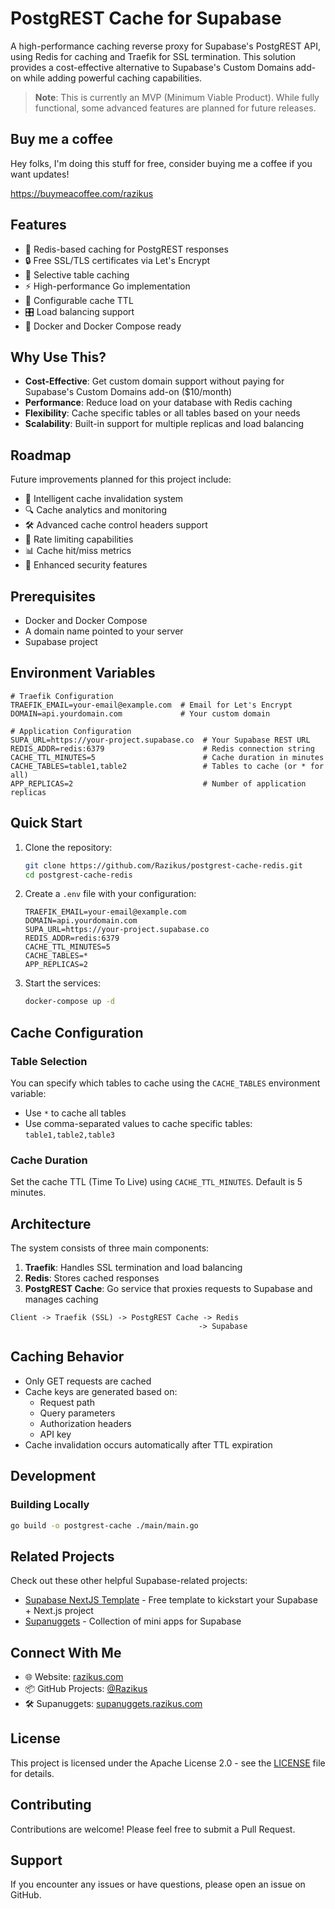 # PostgREST Cache for Supabase

A high-performance caching reverse proxy for Supabase's PostgREST API, using Redis for caching and Traefik for SSL termination. This solution provides a cost-effective alternative to Supabase's Custom Domains add-on while adding powerful caching capabilities.

> **Note**: This is currently an MVP (Minimum Viable Product). While fully functional, some advanced features are planned for future releases.

## Buy me a coffee

Hey folks, I'm doing this stuff for free, consider buying me a coffee if you want updates!

https://buymeacoffee.com/razikus

## Features

- 🚀 Redis-based caching for PostgREST responses
- 🔒 Free SSL/TLS certificates via Let's Encrypt
- 🎯 Selective table caching
- ⚡ High-performance Go implementation
- 🔄 Configurable cache TTL
- 🎛️ Load balancing support
- 🐳 Docker and Docker Compose ready

## Why Use This?

- **Cost-Effective**: Get custom domain support without paying for Supabase's Custom Domains add-on ($10/month)
- **Performance**: Reduce load on your database with Redis caching
- **Flexibility**: Cache specific tables or all tables based on your needs
- **Scalability**: Built-in support for multiple replicas and load balancing

## Roadmap

Future improvements planned for this project include:

- 🔄 Intelligent cache invalidation system
- 🔍 Cache analytics and monitoring
- 🛠️ Advanced cache control headers support
- 🚦 Rate limiting capabilities
- 📊 Cache hit/miss metrics
- 🔐 Enhanced security features

## Prerequisites

- Docker and Docker Compose
- A domain name pointed to your server
- Supabase project

## Environment Variables

```env
# Traefik Configuration
TRAEFIK_EMAIL=your-email@example.com  # Email for Let's Encrypt
DOMAIN=api.yourdomain.com             # Your custom domain

# Application Configuration
SUPA_URL=https://your-project.supabase.co  # Your Supabase REST URL
REDIS_ADDR=redis:6379                      # Redis connection string
CACHE_TTL_MINUTES=5                        # Cache duration in minutes
CACHE_TABLES=table1,table2                 # Tables to cache (or * for all)
APP_REPLICAS=2                             # Number of application replicas
```

## Quick Start

1. Clone the repository:
   ```bash
   git clone https://github.com/Razikus/postgrest-cache-redis.git
   cd postgrest-cache-redis
   ```

2. Create a `.env` file with your configuration:
   ```env
   TRAEFIK_EMAIL=your-email@example.com
   DOMAIN=api.yourdomain.com
   SUPA_URL=https://your-project.supabase.co
   REDIS_ADDR=redis:6379
   CACHE_TTL_MINUTES=5
   CACHE_TABLES=*
   APP_REPLICAS=2
   ```

3. Start the services:
   ```bash
   docker-compose up -d
   ```

## Cache Configuration

### Table Selection
You can specify which tables to cache using the `CACHE_TABLES` environment variable:
- Use `*` to cache all tables
- Use comma-separated values to cache specific tables: `table1,table2,table3`

### Cache Duration
Set the cache TTL (Time To Live) using `CACHE_TTL_MINUTES`. Default is 5 minutes.

## Architecture

The system consists of three main components:
1. **Traefik**: Handles SSL termination and load balancing
2. **Redis**: Stores cached responses
3. **PostgREST Cache**: Go service that proxies requests to Supabase and manages caching

```
Client -> Traefik (SSL) -> PostgREST Cache -> Redis
                                          -> Supabase
```

## Caching Behavior

- Only GET requests are cached
- Cache keys are generated based on:
    - Request path
    - Query parameters
    - Authorization headers
    - API key
- Cache invalidation occurs automatically after TTL expiration

## Development

### Building Locally
```bash
go build -o postgrest-cache ./main/main.go
```

## Related Projects

Check out these other helpful Supabase-related projects:

- [Supabase NextJS Template](https://github.com/Razikus/supabase-nextjs-template) - Free template to kickstart your Supabase + Next.js project
- [Supanuggets](https://supanuggets.razikus.com) - Collection of mini apps for Supabase

## Connect With Me

- 🌐 Website: [razikus.com](https://www.razikus.com)
- 📦 GitHub Projects: [@Razikus](https://github.com/Razikus)
- 🛠️ Supanuggets: [supanuggets.razikus.com](https://supanuggets.razikus.com)

## License

This project is licensed under the Apache License 2.0 - see the [LICENSE](LICENSE) file for details.

## Contributing

Contributions are welcome! Please feel free to submit a Pull Request.

## Support

If you encounter any issues or have questions, please open an issue on GitHub.
